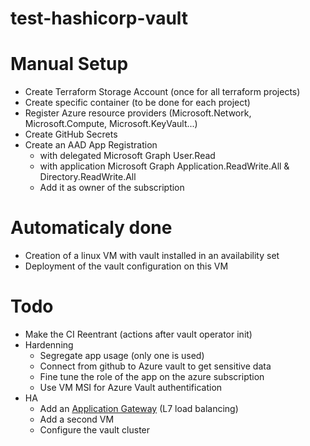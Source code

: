 # test-hashicorp-vault

# Manual Setup
* Create Terraform Storage Account (once for all terraform projects)
* Create specific container (to be done for each project)
* Register Azure resource providers (Microsoft.Network, Microsoft.Compute, Microsoft.KeyVault...)
* Create GitHub Secrets
* Create an AAD App Registration
  * with delegated Microsoft Graph User.Read
  * with application Microsoft Graph Application.ReadWrite.All & Directory.ReadWrite.All
  * Add it as owner of the subscription

# Automaticaly done
* Creation of a linux VM with vault installed in an availability set
* Deployment of the vault configuration on this VM

# Todo
* Make the CI Reentrant (actions after vault operator init)
* Hardenning
  * Segregate app usage (only one is used)
  * Connect from github to Azure vault to get sensitive data
  * Fine tune the role of the app on the azure subscription
  * Use VM MSI for Azure Vault authentification
* HA
  * Add an [Application Gateway](https://docs.microsoft.com/en-us/azure/application-gateway/overview) (L7 load balancing)
  * Add a second VM
  * Configure the vault cluster



